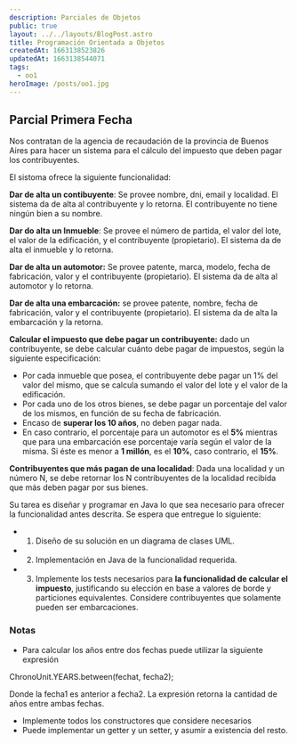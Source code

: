 ```yaml
---
description: Parciales de Objetos
public: true
layout: ../../layouts/BlogPost.astro
title: Programación Orientada a Objetos
createdAt: 1663138523826
updatedAt: 1663138544071
tags:
  - oo1
heroImage: /posts/oo1.jpg
---
```



## Parcial Primera Fecha

Nos contratan de la agencia de recaudación de la provincia de Buenos Aires para hacer un sistema para el cálculo del impuesto que deben pagar los contribuyentes.

El sistoma ofrece la siguiente funcionalidad:

**Dar de alta un contibuyente**: Se provee nombre, dni, email y localidad. El sistema da de alta al contribuyente y lo retorna. El contribuyente no tiene ningún bien a su nombre.

**Dar do alta un Inmueble**: Se provee el número de partida, el valor del lote, el valor de la edificación, y el contribuyente (propietario). El sistema da de alta el inmueble y lo retorna.

**Dar de alta un automotor:** Se provee patente, marca, modelo, fecha de fabricación, valor y el contribuyente (propietario). El sistema da de alta al automotor y lo retorna.

**Dar de alta una embarcación:** se provee patente, nombre, fecha de fabricación, valor y el contribuyente
(propietario). El sistema da de alta la embarcación y la retorna.

**Calcular el impuesto que debe pagar un contribuyente:** dado un contribuyente, se debe calcular cuánto debe pagar de impuestos, según la siguiente especificación:

- Por cada inmueble que posea, el contribuyente debe pagar un 1% del valor del mismo, que se calcula sumando el valor del lote y el valor de la edificación.
- Por cada uno de los otros bienes, se debe pagar un porcentaje del valor de los mismos, en función de su fecha de fabricación.
-  Encaso de **superar los 10 años**, no deben pagar nada.
- En caso contrario, el porcentaje para un automotor es el **5%** mientras que para una embarcación ese porcentaje varía según el valor de la misma. Si éste es menor a **1 millón**, es el **10%**, caso contrario, el **15%**.


**Contribuyentes que más pagan de una localidad**: Dada una localidad y un número N, se debe retornar los N contribuyentes de la localidad recibida que más deben pagar por sus bienes.

Su tarea es diseñar y programar en Java lo que sea necesario para ofrecer la funcionalidad antes descrita. Se espera que entregue lo siguiente:

- 1. Diseño de su solución en un diagrama de clases UML.
- 2. Implementación en Java de la funcionalidad requerida.
- 3. Implemente los tests necesarios para **la funcionalidad de calcular el impuesto**, justificando su elección en base a valores de borde y particiones equivalentes. Considere contribuyentes que solamente pueden ser embarcaciones.



### Notas
- Para calcular los años entre dos fechas puede utilizar la siguiente expresión


ChronoUnit.YEARS.between(fechat, fecha2);

Donde la fecha1 es anterior a fecha2. La expresión retorna la cantidad de años entre ambas fechas.

- Implemente todos los constructores que considere necesarios
- Puede implementar un getter y un setter, y asumir a existencia del resto.
